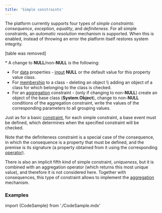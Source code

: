 ```yaml
---
title: 'Simple constraints'
---
```


The platform currently supports four types of *simple constraints*: *consequence*, *exception*, *equality*, and *definiteness*. For all simple constraints, an *automatic resolution* mechanism is supported. When this is enabled, instead of throwing an error the platform itself restores system integrity.

[table was removed]

\* A change to **NULL**/non-**NULL** is the following:

-   For [data](Data_properties_DATA.md) properties - [input](Property_change_CHANGE.md) **NULL** or the default value for this property value class.
-   For [membership](Classification_IS_AS.md) to a class - deleting an object \\\\ adding an object of a class for which belonging to the class is checked.
-   For an [aggregation](Grouping_GROUP.md) constraint - (only if changing to non-**NULL**) create an object of the base class (**System**.**Object**), change to non-**NULL** conditions of the aggregation constraint, write the values of the corresponding parameters to all grouping values.

Just as for a basic [constraint](Constraints.md), for each simple constraint, a base event must be defined, which determines when the specified constraint will be checked. 

Note that the definiteness constraint is a special case of the consequence, in which the consequence is a property that must be defined, and the premise is its signature (a property obtained from it using the corresponding [operator](Property_signature_CLASS.md)).

There is also an implicit fifth kind of simple constraint, *uniqueness*, but it is combined with an aggregation operator (which returns this most unique value), and therefore it is not considered here. Together with consequences, this type of constraint allows to implement the [aggregation](Aggregations.md) mechanism. 

### Examples

import {CodeSample} from './CodeSample.mdx'

<CodeSample url="https://documentation.lsfusion.org/sample?file=InstructionSample&block=means"/>
